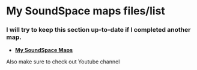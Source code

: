 # **My SoundSpace maps files/list**
### I will try to keep this section up-to-date if I completed another map.

* [**My SoundSpace Maps**](https://drive.google.com/drive/u/0/folders/1JhFJgMxlIxOloVbnkaiNpsY66UDscdh3)

Also make sure to check out Youtube channel
